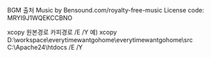 BGM 출처
Music by Bensound.com/royalty-free-music
License code: MRYI9J1WQEKCCBNO

xcopy 원본경로 카피경로 /E /Y
예) xcopy D:\workspace\everytimewantgohome\everytimewantgohome\src C:\Apache24\htdocs /E /Y